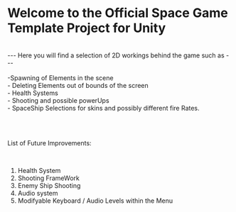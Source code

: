 # Welcome to the Official Space Game Template Project for Unity
 
 <br>
--- Here you will find a selection of 2D workings behind the game such as ---
<br>
<br>
-Spawning of Elements in the scene
<br>
- Deleting Elements out of bounds of the screen
<br>
- Health Systems
<br>
- Shooting and possible powerUps
<br>
- SpaceShip Selections for skins and possibly different fire Rates.

<br><br>

List of Future Improvements:

<br>

1) Health System
2) Shooting FrameWork
3) Enemy Ship Shooting
4) Audio system
5) Modifyable Keyboard / Audio Levels within the Menu



